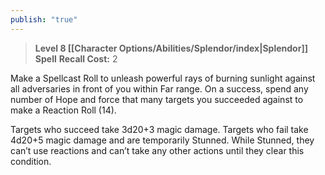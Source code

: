 ```yaml
---
publish: "true"
---
```

> **Level 8 [[Character Options/Abilities/Splendor/index|Splendor]] Spell**
> **Recall Cost:** 2

Make a Spellcast Roll to unleash powerful rays of burning sunlight against all adversaries in front of you within Far range. On a success, spend any number of Hope and force that many targets you succeeded against to make a Reaction Roll (14).

Targets who succeed take 3d20+3 magic damage. Targets who fail take 4d20+5 magic damage and are temporarily Stunned. While Stunned, they can’t use reactions and can’t take any other actions until they clear this condition.
